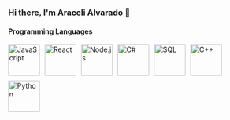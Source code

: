 ### Hi there, I'm Araceli Alvarado 👋

#### Programming Languages

<div style="display: flex; flex-wrap: wrap; gap: 10px; align-items: center;">
  <img src="https://img.icons8.com/color/48/000000/javascript.png" alt="JavaScript" width="64"/>
  <img src="https://img.icons8.com/color/48/000000/react-native.png" alt="React" width="64"/>
  <img src="https://img.icons8.com/color/48/000000/nodejs.png" alt="Node.js" width="64"/>
  <img src="https://img.icons8.com/color/48/000000/c-sharp-logo.png" alt="C#" width="64"/>
  <img src="https://img.icons8.com/color/48/000000/sql.png" alt="SQL" width="64"/>
  <img src="https://img.icons8.com/color/48/000000/c-plus-plus-logo.png" alt="C++" width="64"/>
  <img src="https://img.icons8.com/color/48/000000/python.png" alt="Python" width="64"/>
</div>



